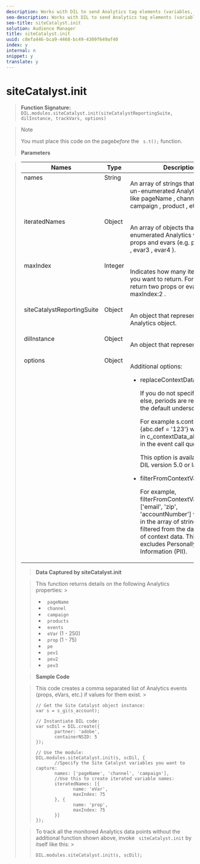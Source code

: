 ```yaml
---
description: Works with DIL to send Analytics tag elements (variables, props, eVars, etc.) to Audience Manager. Returns data in a comma separated list. Available in version 2.6.
seo-description: Works with DIL to send Analytics tag elements (variables, props, eVars, etc.) to Audience Manager. Returns data in a comma separated list. Available in version 2.6.
seo-title: siteCatalyst.init
solution: Audience Manager
title: siteCatalyst.init
uuid: c8efa446-bca9-4468-bc49-4309f649af40
index: y
internal: n
snippet: y
translate: y
---
```


# siteCatalyst.init


>**Function Signature:** ` DIL.modules.siteCatalyst.init(siteCatalystReportingSuite, dilInstance, trackVars, options)` 

>>[!NOTE]
>>
>>You must place this code on the page*before* the ` s.t();` function. 
>
>**Parameters** 



><table id="table_A8CF8D298D944A608E2F49719F2732A1"> 
 <thead> 
  <tr> 
   <th colname="col1" class="entry"> Names </th> 
   <th colname="col2" class="entry"> Type </th> 
   <th colname="col3" class="entry"> Description </th> 
  </tr> 
 </thead>
 <tbody> 
  <tr valign="top"> 
   <td colname="col1"> <span class="codeph"> names </span> </td> 
   <td colname="col2"> String </td> 
   <td colname="col3"> <p>An array of strings that contains un-enumerated Analytics variables like <span class="codeph"> pageName </span>, <span class="codeph"> channel </span>, <span class="codeph"> campaign </span>, <span class="codeph"> product </span>, etc. </p> </td> 
  </tr> 
  <tr valign="top"> 
   <td colname="col1"> <span class="codeph"> iteratedNames </span> </td> 
   <td colname="col2"> Object </td> 
   <td colname="col3"> <p>An array of objects that contains enumerated Analytics variables like props and evars (e.g. <span class="codeph"> prop1 </span>, <span class="codeph"> prop2 </span>, <span class="codeph"> evar3 </span>, <span class="codeph"> evar4 </span>). </p> </td> 
  </tr> 
  <tr valign="top"> 
   <td colname="col1"> <span class="codeph"> maxIndex </span> </td> 
   <td colname="col2"> Integer </td> 
   <td colname="col3"> <p>Indicates how many iterated names you want to return. For example, to return two props or evars, set <span class="codeph"> maxIndex:2 </span>. </p> </td> 
  </tr> 
  <tr valign="top"> 
   <td colname="col1"> <span class="codeph"> siteCatalystReportingSuite </span> </td> 
   <td colname="col2"> Object </td> 
   <td colname="col3"> <p>An object that represents the Analytics object. </p> </td> 
  </tr> 
  <tr valign="top"> 
   <td colname="col1"> <span class="codeph"> dilInstance </span> </td> 
   <td colname="col2"> Object </td> 
   <td colname="col3"> <p>An object that represents DIL. </p> </td> 
  </tr> 
  <tr valign="top"> 
   <td colname="col1"> <span class="codeph"> options </span> </td> 
   <td colname="col2"> Object </td> 
   <td colname="col3"> <p>Additional options: </p> 
    <ul id="ul_F4DFA5351BB5427B8CBF600A0A4A21A9"> 
     <li id="li_659ECE5E63834A21A2D9698A1444FCA6"> <p> <span class="codeph"> replaceContextDataPeriodsWith </span> </p> <p>If you do not specify something else, periods are replaced with the default underscore ( _ ). </p> <p>For example <span class="codeph"> s.contextData = {abc.def = '123'} </span>would result in <span class="codeph"> c_contextData_abc_def=123 </span> in the event call query string. </p> <p>This option is available only in DIL version 5.0 or later. </p> </li> 
     <li id="li_1C969DD8FC2F43A0A9281D9810A70C3A"> <p> <span class="codeph"> filterFromContextVariables </span> </p> <p>For example, <span class="codeph"> filterFromContextVariables: ['email', 'zip', 'accountNumber'] </span> would result in the array of strings being filtered from the data collection of context data. This option excludes Personally Identifiable Information (PII). </p> </li> 
    </ul> <p></p> </td> 
  </tr> 
 </tbody> 
</table>

>**Data Captured by siteCatalyst.init** 

>This function returns details on the following Analytics properties: >
>* ` pageName`
>* ` channel`
>* ` campaign`
>* ` products`
>* ` events`
>* ` eVar` (1 - 250)
>* ` prop` (1 - 75)
>* ` pe`
>* ` pev1`
>* ` pev2`
>* ` pev3`


>**Sample Code** 

>This code creates a comma separated list of Analytics events (props, eVars, etc.) if values for them exist. >
>```
>// Get the Site Catalyst object instance: 
>var s = s_gi(s_account); 
>  
>// Instantiate DIL code: 
>var scDil = DIL.create({ 
>        partner: 'adobe', 
>        containerNSID: 5 
>}); 
> 
>// Use the module: 
>DIL.modules.siteCatalyst.init(s, scDil, { 
>        //Specify the Site Catalyst variables you want to capture: 
>        names: ['pageName', 'channel', 'campaign'], 
>        //Use this to create iterated variable names: 
>        iteratedNames: [{ 
>               name: 'eVar', 
>               maxIndex: 75 
>        }, { 
>               name: 'prop', 
>               maxIndex: 75 
>        }] 
>});
>```


>To track all the monitored Analytics data points without the additional function shown above, invoke ` siteCatalyst.init` by itself like this: >
>```
>DIL.modules.siteCatalyst.init(s, scDil);
>```



